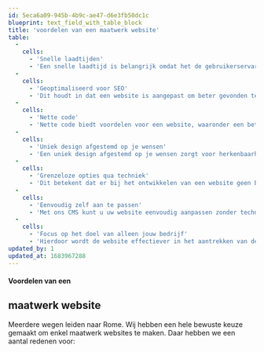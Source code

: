 ```yaml
---
id: 5eca6a09-945b-4b9c-ae47-d6e3fb50dc1c
blueprint: text_field_with_table_block
title: 'voordelen van een maatwerk website'
table:
  -
    cells:
      - 'Snelle laadtijden'
      - 'Een snelle laadtijd is belangrijk omdat het de gebruikerservaring van een website verbetert.  Een snelle laadtijd kan ook bijdragen aan een betere vindbaarheid in zoekmachines waardoor je hoger zal ranken.'
  -
    cells:
      - 'Geoptimaliseerd voor SEO'
      - 'Dit houdt in dat een website is aangepast om beter gevonden te worden in zoekmachines zoals Google. Het doel is om meer organisch verkeer naar de website te genereren en zo de online vindbaarheid en zichtbaarheid te vergroten.'
  -
    cells:
      - 'Nette code'
      - 'Nette code biedt voordelen voor een website, waaronder een betere prestatie, onderhoudsgemak en betere vindbaarheid in zoekmachines.'
  -
    cells:
      - 'Uniek design afgestemd op je wensen'
      - 'Een uniek design afgestemd op je wensen zorgt voor herkenbaarheid, een betere UX en versterkt de branding en naamsbekendheid van het bedrijf.'
  -
    cells:
      - 'Grenzeloze opties qua techniek'
      - 'Dit betekent dat er bij het ontwikkelen van een website geen beperkingen zijn qua technische mogelijkheden. Dit biedt de vrijheid om de meest geavanceerde technieken en functionaliteiten toe te passen voor een betere gebruikerservaring.'
  -
    cells:
      - 'Eenvoudig zelf aan te passen'
      - 'Met ons CMS kunt u uw website eenvoudig aanpassen zonder technische kennis. Bespaar tijd en geld door zelf wijzigingen aan te brengen en behoud flexibiliteit en controle over uw inhoud.'
  -
    cells:
      - 'Focus op het doel van alleen jouw bedrijf'
      - 'Hierdoor wordt de website effectiever in het aantrekken van de gewenste doelgroep en kan het betere resultaten behalen.'
updated_by: 1
updated_at: 1683967288
---
```

<h4 class="subtitle">Voordelen van een</h4>
<h2 class="title"><span class="text-green">maatwerk</span> website</h2>
<p class="description">Meerdere wegen leiden naar Rome. Wij hebben een hele bewuste keuze gemaakt om enkel maatwerk websites te maken. Daar hebben we een aantal redenen voor:</p>